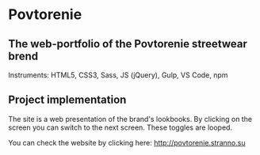 # Povtorenie

## The web-portfolio of the Povtorenie streetwear brend

Instruments: HTML5, CSS3, Sass, JS (jQuery), Gulp, VS Code, npm

## Project implementation

The site is a web presentation of the brand's lookbooks. By clicking on the screen you can switch to the next screen. These toggles are looped.

You can check the website by clicking here:
http://povtorenie.stranno.su
